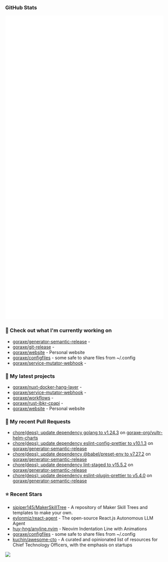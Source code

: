 
### GitHub Stats

<p align="left"><img src="https://raw.githubusercontent.com/goraxe/goraxe/main/github-metrics.svg" /></p>

### 👷 Check out what I'm currently working on

- [goraxe/generator-semantic-release](https://github.com/goraxe/generator-semantic-release) - 
- [goraxe/git-release](https://github.com/goraxe/git-release) - 
- [goraxe/website](https://github.com/goraxe/website) - Personal website
- [goraxe/configfiles](https://github.com/goraxe/configfiles) - some safe to share files from ~/.config 
- [goraxe/service-mutator-webhook](https://github.com/goraxe/service-mutator-webhook) - 
### 🌱 My latest projects

- [goraxe/nuxt-docker-hang-layer](https://github.com/goraxe/nuxt-docker-hang-layer) - 
- [goraxe/service-mutator-webhook](https://github.com/goraxe/service-mutator-webhook) - 
- [goraxe/workflows](https://github.com/goraxe/workflows) - 
- [goraxe/rust-ibkr-cpapi](https://github.com/goraxe/rust-ibkr-cpapi) - 
- [goraxe/website](https://github.com/goraxe/website) - Personal website
### 🔨 My recent Pull Requests

- [chore(deps): update dependency golang to v1.24.3](https://github.com/goraxe-org/vultr-helm-charts/pull/61) on [goraxe-org/vultr-helm-charts](https://github.com/goraxe-org/vultr-helm-charts)
- [chore(deps): update dependency eslint-config-prettier to v10.1.3](https://github.com/goraxe/generator-semantic-release/pull/210) on [goraxe/generator-semantic-release](https://github.com/goraxe/generator-semantic-release)
- [chore(deps): update dependency @babel/preset-env to v7.27.2](https://github.com/goraxe/generator-semantic-release/pull/209) on [goraxe/generator-semantic-release](https://github.com/goraxe/generator-semantic-release)
- [chore(deps): update dependency lint-staged to v15.5.2](https://github.com/goraxe/generator-semantic-release/pull/208) on [goraxe/generator-semantic-release](https://github.com/goraxe/generator-semantic-release)
- [chore(deps): update dependency eslint-plugin-prettier to v5.4.0](https://github.com/goraxe/generator-semantic-release/pull/207) on [goraxe/generator-semantic-release](https://github.com/goraxe/generator-semantic-release)
### ⭐ Recent Stars

- [sjpiper145/MakerSkillTree](https://github.com/sjpiper145/MakerSkillTree) - A repository of Maker Skill Trees and templates to make your own.  
- [eylonmiz/react-agent](https://github.com/eylonmiz/react-agent) - The open-source React.js Autonomous LLM Agent
- [huy-hng/anyline.nvim](https://github.com/huy-hng/anyline.nvim) - Neovim Indentation Line with Animations
- [goraxe/configfiles](https://github.com/goraxe/configfiles) - some safe to share files from ~/.config 
- [kuchin/awesome-cto](https://github.com/kuchin/awesome-cto) - A curated and opinionated list of resources for Chief Technology Officers, with the emphasis on startups

![](https://komarev.com/ghpvc/?username=goraxe)
